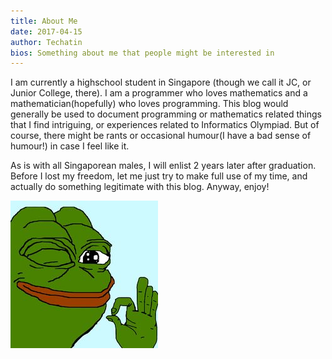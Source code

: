 ```yaml
---
title: About Me
date: 2017-04-15
author: Techatin
bios: Something about me that people might be interested in
---
```


I am currently a highschool student in Singapore (though we call it JC, or Junior College, there).
I am a programmer who loves mathematics and a mathematician(hopefully) who loves programming. This blog
would generally be used to document programming or mathematics related things that I find intriguing,
or experiences related to Informatics Olympiad. But of course, there might be rants or occasional humour(I have a bad sense of humour!) in case I feel like it.


As is with all Singaporean males, I will enlist 2 years later after graduation. Before I lost my freedom, let me just try to make full use of my time, and actually do something legitimate with this blog. Anyway,
enjoy!

![pepe](/images/pepe.jpg)
